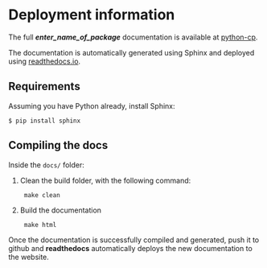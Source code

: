 # Deployment information

The full **_enter_name_of_package_**  documentation is available at [python-cp](https://python-cp.readthedocs.io/en/latest/index.html).

The documentation is automatically generated using Sphinx and deployed using [readthedocs.io](readthedocs.io).

## Requirements

Assuming you have Python already, install Sphinx:

    $ pip install sphinx

## Compiling the docs

Inside the `docs/` folder:

1. Clean the build folder, with the following command:

        make clean

2. Build the documentation

        make html

Once the documentation is successfully compiled and generated, push it to github and **readthedocs** automatically deploys the new documentation to the website.

